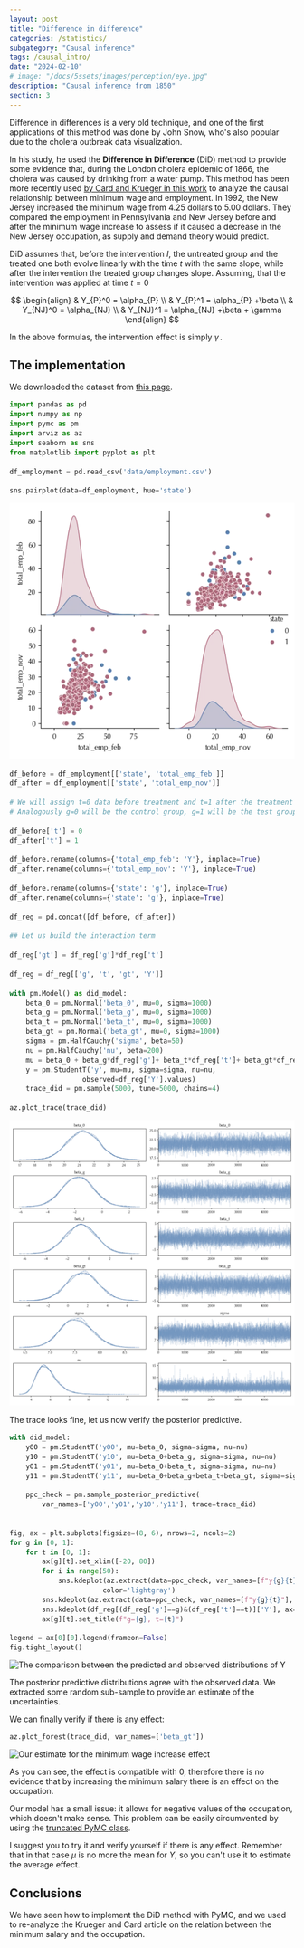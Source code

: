 ```yaml
---
layout: post
title: "Difference in difference"
categories: /statistics/
subgategory: "Causal inference"
tags: /causal_intro/
date: "2024-02-10"
# image: "/docs/5ssets/images/perception/eye.jpg"
description: "Causal inference from 1850"
section: 3
---
```


Difference in differences is a very old technique,
and one of the first applications of
this method was done by John Snow, who's also
popular due to the cholera outbreak data visualization.

In his study, he used the **Difference in Difference**
(DiD) method to provide some evidence that,
during the London cholera epidemic of 1866,
the cholera was caused by drinking from a water
pump.
This method has been more recently used [by 
Card and Krueger in this work](https://davidcard.berkeley.edu/papers/njmin-aer.pdf)
to analyze the causal relationship between
minimum wage and employment.
In 1992, the New Jersey increased the minimum wage
from 4.25 dollars to 5.00 dollars.
They compared the employment in Pennsylvania
and New Jersey before and after the minimum wage increase
to assess if it caused a decrease in the New Jersey
occupation, as supply and demand theory would predict.

DiD assumes that, before the intervention $I$,
the untreated group and the treated one
both evolve linearly with the time $t$ with the
same slope,
while after the intervention the treated group
changes slope.
Assuming, that the intervention was applied at time
$t=0$ 

$$
\begin{align}
&
Y_{P}^0 = \alpha_{P} 
\\
&
Y_{P}^1 = \alpha_{P} +\beta
\\
&
Y_{NJ}^0 = \alpha_{NJ} 
\\
&
Y_{NJ}^1 = \alpha_{NJ} +\beta + \gamma
\end{align}
$$


In the above formulas, the intervention effect
is simply $\gamma\,.$

## The implementation

We downloaded the dataset from [this page](https://www.kaggle.com/code/harrywang/difference-in-differences-in-python/input).

```python
import pandas as pd
import numpy as np
import pymc as pm
import arviz as az
import seaborn as sns
from matplotlib import pyplot as plt

df_employment = pd.read_csv('data/employment.csv')

sns.pairplot(data=df_employment, hue='state')
```

![The dataset pairplot](/docs/assets/images/statistics/difference_in_difference/pairplot.webp)

```python
df_before = df_employment[['state', 'total_emp_feb']]
df_after = df_employment[['state', 'total_emp_nov']]

# We will assign t=0 data before treatment and t=1 after the treatment
# Analogously g=0 will be the control group, g=1 will be the test group

df_before['t'] = 0
df_after['t'] = 1

df_before.rename(columns={'total_emp_feb': 'Y'}, inplace=True)
df_after.rename(columns={'total_emp_nov': 'Y'}, inplace=True)

df_before.rename(columns={'state': 'g'}, inplace=True)
df_after.rename(columns={'state': 'g'}, inplace=True)

df_reg = pd.concat([df_before, df_after])

## Let us build the interaction term

df_reg['gt'] = df_reg['g']*df_reg['t']

df_reg = df_reg[['g', 't', 'gt', 'Y']]

with pm.Model() as did_model:
    beta_0 = pm.Normal('beta_0', mu=0, sigma=1000)
    beta_g = pm.Normal('beta_g', mu=0, sigma=1000)
    beta_t = pm.Normal('beta_t', mu=0, sigma=1000)
    beta_gt = pm.Normal('beta_gt', mu=0, sigma=1000)
    sigma = pm.HalfCauchy('sigma', beta=50)
    nu = pm.HalfCauchy('nu', beta=200)
    mu = beta_0 + beta_g*df_reg['g']+ beta_t*df_reg['t']+ beta_gt*df_reg['gt']
    y = pm.StudentT('y', mu=mu, sigma=sigma, nu=nu,
                  observed=df_reg['Y'].values)
    trace_did = pm.sample(5000, tune=5000, chains=4)

az.plot_trace(trace_did)
```

![The model trace](/docs/assets/images/statistics/difference_in_difference/trace.webp)

The trace looks fine, let us now verify the posterior
predictive.

```python
with did_model:
    y00 = pm.StudentT('y00', mu=beta_0, sigma=sigma, nu=nu)
    y10 = pm.StudentT('y10', mu=beta_0+beta_g, sigma=sigma, nu=nu)
    y01 = pm.StudentT('y01', mu=beta_0+beta_t, sigma=sigma, nu=nu)
    y11 = pm.StudentT('y11', mu=beta_0+beta_g+beta_t+beta_gt, sigma=sigma, nu=nu)
    
    ppc_check = pm.sample_posterior_predictive(
        var_names=['y00','y01','y10','y11'], trace=trace_did)


fig, ax = plt.subplots(figsize=(8, 6), nrows=2, ncols=2)
for g in [0, 1]:
    for t in [0, 1]:
        ax[g][t].set_xlim([-20, 80])
        for i in range(50):
            sns.kdeplot(az.extract(data=ppc_check, var_names=[f"y{g}{t}"], group='posterior_predictive',num_samples=100), ax=ax[g][t],
                       color='lightgray')
        sns.kdeplot(az.extract(data=ppc_check, var_names=[f"y{g}{t}"], group='posterior_predictive'), ax=ax[g][t])
        sns.kdeplot(df_reg[(df_reg['g']==g)&(df_reg['t']==t)]['Y'], ax=ax[g][t])
        ax[g][t].set_title(f"g={g}, t={t}")

legend = ax[0][0].legend(frameon=False)
fig.tight_layout()
```

![The comparison between the predicted
and observed distributions of Y](/docs/assets/images/statistics/difference_in_difference/posterior_predictives.webp)

The posterior predictive distributions agree with the observed data. We extracted some random sub-sample to
provide an estimate of the uncertainties.

We can finally verify if there is any effect:

```python
az.plot_forest(trace_did, var_names=['beta_gt'])
```

![Our estimate for the minimum wage increase effect
](/docs/assets/images/statistics/difference_in_difference/effect_estimate.webp)

As you can see, the effect is compatible with 0, therefore there is no evidence
that by increasing the minimum salary there is an effect on the occupation.

Our model has a small issue: it allows for negative values of the occupation,
which doesn't make sense. This problem can be easily circumvented by using 
the [truncated PyMC class](https://www.pymc.io/projects/docs/en/v4.4.0/api/distributions/generated/pymc.Truncated.html).

I suggest you to try it and verify yourself if there is any effect.
Remember that in that case $\mu$ is no more the mean for $Y$,
so you can't use it to estimate the average effect.

## Conclusions

We have seen how to implement the DiD method with PyMC, and we used to
re-analyze the Krueger and Card article on the relation between the minimum
salary and the occupation.
